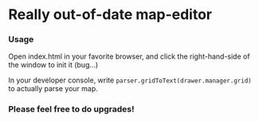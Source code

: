 # Really out-of-date map-editor

### Usage

Open index.html in your favorite browser, and click the right-hand-side of the window to init it (bug...)

In your developer console, write `parser.gridToText(drawer.manager.grid)` to actually parse your map.

### Please feel free to do upgrades!
